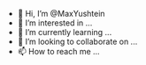 - 👋 Hi, I’m @MaxYushtein
- 👀 I’m interested in ...
- 🌱 I’m currently learning ...
- 💞️ I’m looking to collaborate on ...
- 📫 How to reach me ...

<!---
MaxYushtein/MaxYushtein is a ✨ special ✨ repository because its `README.md` (this file) appears on your GitHub profile.
You can click the Preview link to take a look at your changes.
--->
